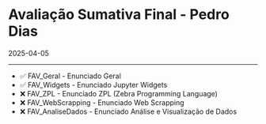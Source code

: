 # Avaliação Sumativa Final - Pedro Dias
2025-04-05

***

* ✅ FAV_Geral        - Enunciado Geral
* ✅ FAV_Widgets      - Enunciado Jupyter Widgets
* ❌ FAV_ZPL          - Enunciado ZPL (Zebra Programming Language)
* ❌ FAV_WebScrapping - Enunciado Web Scrapping
* ❌ FAV_AnaliseDados - Enunciado Análise e Visualização de Dados


